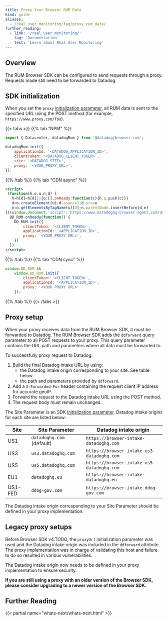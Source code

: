 ```yaml
---
title: Proxy Your Browser RUM Data
kind: guide
aliases:
  - /real_user_monitoring/faq/proxy_rum_data/
further_reading:
  - link: '/real_user_monitoring/'
    tag: 'Documentation'
    text: 'Learn about Real User Monitoring'
---
```


## Overview

The RUM Browser SDK can be configured to send requests through a proxy. Requests made still need to be forwarded to Datadog.

## SDK initialization

When you set the `proxy` [initialization parameter][1], all RUM data is sent to the specified URL using the POST method (for example, `https://www.proxy.com/foo`).

{{< tabs >}}
{{% tab "NPM" %}}

```javascript
import { Datacenter, datadogRum } from '@datadog/browser-rum';

datadogRum.init({
    applicationId: '<DATADOG_APPLICATION_ID>',
    clientToken: '<DATADOG_CLIENT_TOKEN>',
    site: '<DATADOG_SITE>',
    proxy: '<YOUR_PROXY_URL>',
});
```

{{% /tab %}}
{{% tab "CDN async" %}}
```html
<script>
 (function(h,o,u,n,d) {
   h=h[d]=h[d]||{q:[],onReady:function(c){h.q.push(c)}}
   d=o.createElement(u);d.async=1;d.src=n
   n=o.getElementsByTagName(u)[0];n.parentNode.insertBefore(d,n)
})(window,document,'script','https://www.datadoghq-browser-agent.com/datadog-rum-v4.js','DD_RUM')
  DD_RUM.onReady(function() {
    DD_RUM.init({
        clientToken: '<CLIENT_TOKEN>',
        applicationId: '<APPLICATION_ID>',
        proxy: '<YOUR_PROXY_URL>',
    })
  })
</script>
```
{{% /tab %}}
{{% tab "CDN sync" %}}

```javascript
window.DD_RUM &&
    window.DD_RUM.init({
        clientToken: '<CLIENT_TOKEN>',
        applicationId: '<APPLICATION_ID>',
        proxy: '<YOUR_PROXY_URL>'
    });
```

{{% /tab %}}
{{< /tabs >}}

## Proxy setup

When your proxy receives data from the RUM Browser SDK, it must be forwarded to Datadog. The RUM Browser SDK adds the `ddforward` query parameter to all POST requests to your proxy. This query parameter contains the URL path and parameters where all data must be forwarded to.

To successfully proxy request to Datadog:

1. Build the final Datadog intake URL by using:
    - the Datadog intake origin corresponding to your site. See table below.
    - the path and parameters provided by `ddforward`.
2. Add a `X-Forwarded-For` header containing the request client IP address for accurate geoIP.
3. Forward the request to the Datadog intake URL using the POST method.
4. The request body must remain unchanged.

The Site Parameter is an SDK [initialization parameter][1]. Datadog intake origins for each site are listed below:

| Site    | Site Parameter            | Datadog intake origin                      |
| ------- | ------------------------- | ------------------------------------------ |
| US1     | `datadoghq.com` (default) | `https://browser-intake-datadoghq.com`     |
| US3     | `us3.datadoghq.com`       | `https://browser-intake-us3-datadoghq.com` |
| US5     | `us5.datadoghq.com`       | `https://browser-intake-us5-datadoghq.com` |
| EU1     | `datadoghq.eu`            | `https://browser-intake-datadoghq.eu`      |
| US1-FED | `ddog-gov.com`            | `https://browser-intake-ddog-gov.com`      |

The Datadog intake origin corresponding to your Site Parameter should be defined in your proxy implementation.

## Legacy proxy setups

Before Browser SDK v4.TODO, the `proxyUrl` initialization parameter was used and the Datadog intake origin was included in the <code>ddforward</code> attribute. The proxy implementation was in charge of validating this host and failure to do so resulted in various vulnerabilities.

The Datadog intake origin now needs to be defined in your proxy implementation to ensure security.

<strong>If you are still using a proxy with an older version of the Browser SDK, please consider upgrading to a newer version of the Browser SDK.</strong>

## Further Reading

{{< partial name="whats-next/whats-next.html" >}}

[1]: /real_user_monitoring/browser/#initialization-parameters
